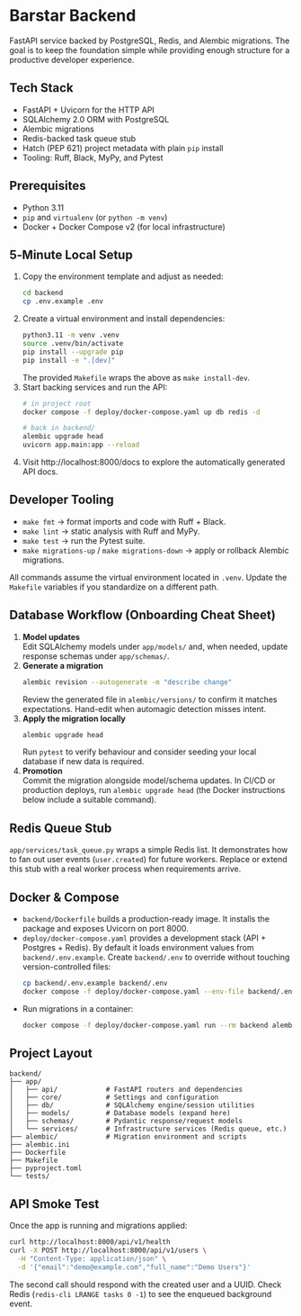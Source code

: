 # Barstar Backend

FastAPI service backed by PostgreSQL, Redis, and Alembic migrations. The goal is to keep the foundation simple while providing enough structure for a productive developer experience.

## Tech Stack
- FastAPI + Uvicorn for the HTTP API
- SQLAlchemy 2.0 ORM with PostgreSQL
- Alembic migrations
- Redis-backed task queue stub
- Hatch (PEP 621) project metadata with plain `pip` install
- Tooling: Ruff, Black, MyPy, and Pytest

## Prerequisites
- Python 3.11
- `pip` and `virtualenv` (or `python -m venv`)
- Docker + Docker Compose v2 (for local infrastructure)

## 5‑Minute Local Setup
1. Copy the environment template and adjust as needed:
   ```bash
   cd backend
   cp .env.example .env
   ```
2. Create a virtual environment and install dependencies:
   ```bash
   python3.11 -m venv .venv
   source .venv/bin/activate
   pip install --upgrade pip
   pip install -e ".[dev]"
   ```
   The provided `Makefile` wraps the above as `make install-dev`.
3. Start backing services and run the API:
   ```bash
   # in project root
   docker compose -f deploy/docker-compose.yaml up db redis -d

   # back in backend/
   alembic upgrade head
   uvicorn app.main:app --reload
   ```
4. Visit http://localhost:8000/docs to explore the automatically generated API docs.

## Developer Tooling
- `make fmt` → format imports and code with Ruff + Black.
- `make lint` → static analysis with Ruff and MyPy.
- `make test` → run the Pytest suite.
- `make migrations-up` / `make migrations-down` → apply or rollback Alembic migrations.

All commands assume the virtual environment located in `.venv`. Update the `Makefile` variables if you standardize on a different path.

## Database Workflow (Onboarding Cheat Sheet)
1. **Model updates**  
   Edit SQLAlchemy models under `app/models/` and, when needed, update response schemas under `app/schemas/`.
2. **Generate a migration**  
   ```bash
   alembic revision --autogenerate -m "describe change"
   ```
   Review the generated file in `alembic/versions/` to confirm it matches expectations. Hand-edit when automagic detection misses intent.
3. **Apply the migration locally**  
   ```bash
   alembic upgrade head
   ```
   Run `pytest` to verify behaviour and consider seeding your local database if new data is required.
4. **Promotion**  
   Commit the migration alongside model/schema updates. In CI/CD or production deploys, run `alembic upgrade head` (the Docker instructions below include a suitable command).

## Redis Queue Stub
`app/services/task_queue.py` wraps a simple Redis list. It demonstrates how to fan out user events (`user.created`) for future workers. Replace or extend this stub with a real worker process when requirements arrive.

## Docker & Compose
- `backend/Dockerfile` builds a production-ready image. It installs the package and exposes Uvicorn on port 8000.
- `deploy/docker-compose.yaml` provides a development stack (API + Postgres + Redis). By default it loads environment values from `backend/.env.example`. Create `backend/.env` to override without touching version-controlled files:
  ```bash
  cp backend/.env.example backend/.env
  docker compose -f deploy/docker-compose.yaml --env-file backend/.env up --build
  ```
- Run migrations in a container:
  ```bash
  docker compose -f deploy/docker-compose.yaml run --rm backend alembic upgrade head
  ```

## Project Layout
```
backend/
├── app/
│   ├── api/            # FastAPI routers and dependencies
│   ├── core/           # Settings and configuration
│   ├── db/             # SQLAlchemy engine/session utilities
│   ├── models/         # Database models (expand here)
│   ├── schemas/        # Pydantic response/request models
│   └── services/       # Infrastructure services (Redis queue, etc.)
├── alembic/            # Migration environment and scripts
├── alembic.ini
├── Dockerfile
├── Makefile
├── pyproject.toml
└── tests/
```

## API Smoke Test
Once the app is running and migrations applied:
```bash
curl http://localhost:8000/api/v1/health
curl -X POST http://localhost:8000/api/v1/users \
  -H "Content-Type: application/json" \
  -d '{"email":"demo@example.com","full_name":"Demo Users"}'
```

The second call should respond with the created user and a UUID. Check Redis (`redis-cli LRANGE tasks 0 -1`) to see the enqueued background event.
